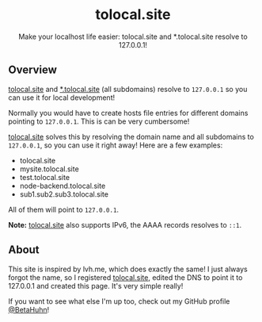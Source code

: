 <div align="center">

# tolocal.site

Make your localhost life easier: tolocal.site and *.tolocal.site resolve to 127.0.0.1!

</div>

## Overview

[tolocal.site](http://tolocal.site) and [*.tolocal.site](http://tolocal.site) (all subdomains) resolve to `127.0.0.1` so you can use it for local development!

Normally you would have to create hosts file entries for different domains pointing to `127.0.0.1`. This is can be very cumbersome!

[tolocal.site](http://tolocal.site) solves this by resolving the domain name and all subdomains to `127.0.0.1`, so you can use it right away! Here are a few examples:

- tolocal.site
- mysite.tolocal.site
- test.tolocal.site
- node-backend.tolocal.site
- sub1.sub2.sub3.tolocal.site

All of them will point to `127.0.0.1`.

**Note:** [tolocal.site](http://tolocal.site) also supports IPv6, the AAAA records resolves to `::1`.

## About

This site is inspired by lvh.me, which does exactly the same! I just always forgot the name, so I registered [tolocal.site](http://tolocal.site), edited the DNS to point it to 127.0.0.1 and created this page. It's very simple really!

If you want to see what else I'm up too, check out my GitHub profile [@BetaHuhn](https://github.com/betahuhn)!

